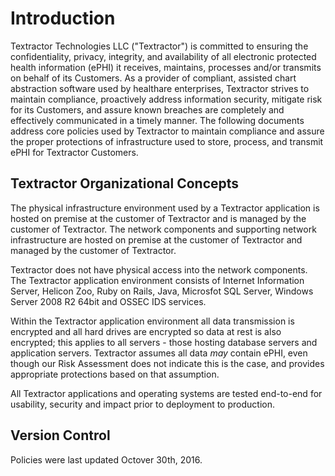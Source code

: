 # Introduction

Textractor Technologies LLC ("Textractor") is committed to ensuring the confidentiality, privacy, integrity, and availability of all electronic protected health information (ePHI) it receives, maintains, processes and/or transmits on behalf of its Customers. As a provider of compliant, assisted chart abstraction software used by healthare enterprises, Textractor strives to maintain compliance, proactively address information security, mitigate risk for its Customers, and assure known breaches are completely and effectively communicated in a timely manner. The following documents address core policies used by Textractor to maintain compliance and assure the proper protections of infrastructure used to store, process, and transmit ePHI for Textractor Customers.

## Textractor Organizational Concepts

The physical infrastructure environment used by a Textractor application is hosted on premise at the customer of Textractor and is managed by the customer of Textractor.  The network components and supporting network infrastructure are hosted on premise at the customer of Textractor and managed by the customer of Textractor.

Textractor does not have physical access into the network components.  The Textractor application environment consists of Internet Information Server, Helicon Zoo, Ruby on Rails, Java, Microsfot SQL Server, Windows Server 2008 R2 64bit and OSSEC IDS services.

Within the Textractor application environment all data transmission is encrypted and all hard drives are encrypted so data at rest is also encrypted; this applies to all servers - those hosting database servers and application servers. Textractor assumes all data *may* contain ePHI, even though our Risk Assessment does not indicate this is the case, and provides appropriate protections based on that assumption.

All Textractor applications and operating systems are tested end-to-end for usability, security and impact prior to deployment to production.

## Version Control

Policies were last updated Octover 30th, 2016.
